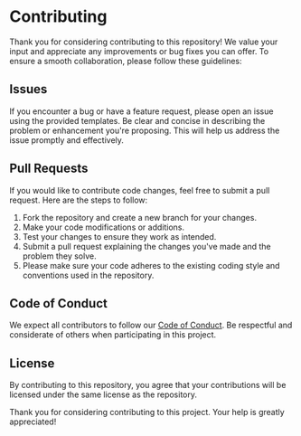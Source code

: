 # Contributing
Thank you for considering contributing to this repository! We value your input and appreciate any improvements or bug fixes you can offer. To ensure a smooth collaboration, please follow these guidelines:

## Issues
If you encounter a bug or have a feature request, please open an issue using the provided templates. Be clear and concise in describing the problem or enhancement you're proposing. This will help us address the issue promptly and effectively.

## Pull Requests
If you would like to contribute code changes, feel free to submit a pull request. Here are the steps to follow:

1. Fork the repository and create a new branch for your changes.
2. Make your code modifications or additions.
3. Test your changes to ensure they work as intended.
4. Submit a pull request explaining the changes you've made and the problem they solve.
5. Please make sure your code adheres to the existing coding style and conventions used in the repository.

## Code of Conduct
We expect all contributors to follow our [Code of Conduct](CODE_OF_CONDUCT.md). Be respectful and considerate of others when participating in this project.

## License
By contributing to this repository, you agree that your contributions will be licensed under the same license as the repository.

Thank you for considering contributing to this project. Your help is greatly appreciated!
